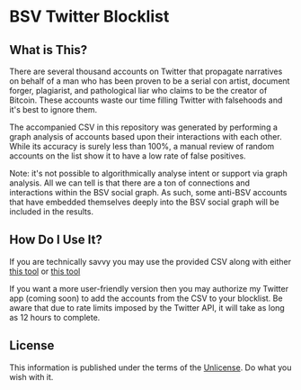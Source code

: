 BSV Twitter Blocklist
=====================================

What is This?
----------------

There are several thousand accounts on Twitter that propagate narratives on behalf of a 
man who has been proven to be a serial con artist, document forger, plagiarist, and 
pathological liar who claims to be the creator of Bitcoin. These accounts waste our time 
filling Twitter with falsehoods and it's best to ignore them.

The accompanied CSV in this repository was generated by performing a graph analysis of 
accounts based upon their interactions with each other. While its accuracy is surely less 
than 100%, a manual review of random accounts on the list show it to have a low rate of false 
positives.

Note: it's not possible to algorithmically analyse intent or support via graph analysis. 
All we can tell is that there are a ton of connections and interactions within the BSV social graph. 
As such, some anti-BSV accounts that have embedded themselves deeply into the BSV social graph 
will be included in the results.

How Do I Use It?
----------------

If you are technically savvy you may use the provided CSV along with either 
[this tool](https://github.com/zonca/twitter_blocklist) or [this tool](https://github.com/JusticeRage/twitter-blocklist)

If you want a more user-friendly version then you may authorize my 
Twitter app (coming soon) to add the accounts from the CSV to your blocklist. Be aware that due to 
rate limits imposed by the Twitter API, it will take as long as 12 hours to complete.

License
-------

This information is published under the terms of the [Unlicense](LICENSE). Do what you wish with it.
